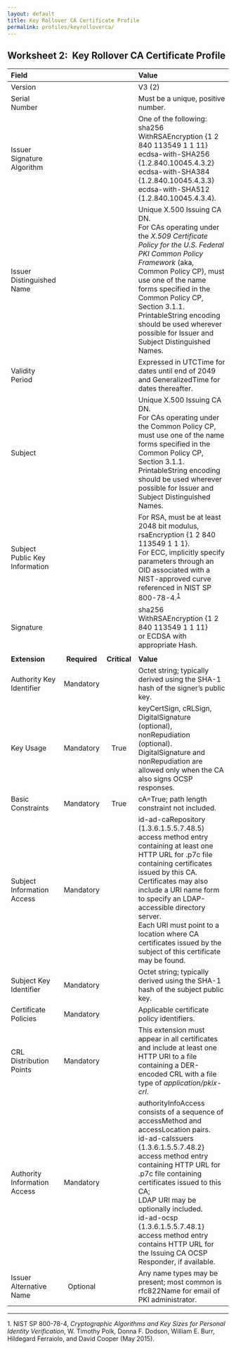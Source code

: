 ```yaml
---
layout: default
title: Key Rollover CA Certificate Profile
permalink: profiles/keyrolloverca/
---
```


## Worksheet 2:&nbsp;&nbsp;Key Rollover CA Certificate Profile

| **Field** |       |       | **Value**                             |
| :-------- | :---: | :---: | :-------------------------------     |
| Version   |       |       | V3 (2)                                 |
| Serial Number   |       |       | Must be a unique, positive number. |
| Issuer Signature Algorithm   |       |       |  One of the following: <br>sha256 WithRSAEncryption {1 2 840 113549 1 1 11} <br>ecdsa-with-SHA256 {1.2.840.10045.4.3.2} <br>ecdsa-with-SHA384 {1.2.840.10045.4.3.3} <br>ecdsa-with-SHA512 {1.2.840.10045.4.3.4}. | 
| Issuer Distinguished Name   |       |       |  Unique X.500 Issuing CA DN. <br>For CAs operating under the _X.509 Certificate Policy for the U.S. Federal PKI Common Policy Framework_ (aka, Common Policy CP), must use one of the name forms specified in the Common Policy CP, Section 3.1.1.<br>PrintableString encoding should be used wherever possible for Issuer and Subject Distinguished Names. |
| Validity Period   |       |       |  Expressed in UTCTime for dates until end of 2049 and GeneralizedTime for dates thereafter.  | 
| Subject   |       |       |   Unique X.500 Issuing CA DN.<BR>For CAs operating under the Common Policy CP, must use one of the name forms specified in the Common Policy CP, Section 3.1.1.<br>PrintableString encoding should be used wherever possible for Issuer and Subject Distinguished Names.  |
| Subject Public Key Information   |       |       |   For RSA, must be at least 2048 bit modulus, rsaEncryption {1 2 840 113549 1 1 1}.<BR>For ECC, implicitly specify parameters through an OID associated with a NIST-approved curve referenced in NIST SP 800-78-4.<sup>[1](#1)</sup>   |
| Signature   |       |       |   sha256 WithRSAEncryption {1 2 840 113549 1 1 11}<BR>or ECDSA with appropriate Hash.   |
|               |                 |              |                                       |
| **Extension** |  **Required**   | **Critical** | **Value**                             |
| Authority Key Identifier  | Mandatory |  |  Octet string; typically derived using the SHA-1 hash of the signer’s public key. |
| Key Usage  | Mandatory | True |  keyCertSign, cRLSign, DigitalSignature (optional), nonRepudiation (optional).<br>DigitalSignature and nonRepudiation are allowed only when the CA also signs OCSP responses. |
| Basic Constraints   | Mandatory | True |  cA=True; path length constraint not included. |
| Subject Information Access   | Mandatory |  |  id-ad-caRepository (1.3.6.1.5.5.7.48.5) access method entry containing at least one HTTP URL for .p7c file containing certificates issued by this CA.<BR>Certificates may also include a URI name form to specify an LDAP-accessible directory server.<BR>Each URI must point to a location where CA certificates issued by the subject of this certificate may be found.  |
| Subject Key Identifier   | Mandatory |  | Octet string; typically derived using the SHA-1 hash of the subject public key.   |
| Certificate Policies   | Mandatory  |  | Applicable certificate policy identifiers. |
| CRL Distribution Points   | Mandatory  |  | This extension must appear in all certificates and include at least one HTTP URI to a file containing a DER-encoded CRL with a file type of _application/pkix-crl_.  |
| Authority Information Access   | Mandatory  |  | authorityInfoAccess consists of a sequence of accessMethod and accessLocation pairs.<BR>id-ad-caIssuers {1.3.6.1.5.5.7.48.2} access method entry containing HTTP URL for .p7c file containing certificates issued to this CA;<BR>LDAP URI may be optionally included.<BR>id-ad-ocsp {1.3.6.1.5.5.7.48.1} access method entry contains HTTP URL for the Issuing CA OCSP Responder, if available. |
| Issuer Alternative Name   | Optional  |  | Any name types may be present; most common is rfc822Name for email of PKI administrator. |

-------
<a name="1">1</a>. NIST SP 800-78-4, _Cryptographic Algorithms and Key Sizes for Personal Identity Verification_, W. Timothy Polk, Donna F. Dodson, William E. Burr, Hildegard Ferraiolo, and David Cooper (May 2015).<br>
